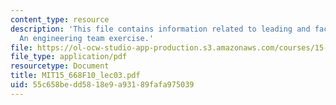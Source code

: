 ```yaml
---
content_type: resource
description: 'This file contains information related to leading and facilitating teams:
  An engineering team exercise.'
file: https://ol-ocw-studio-app-production.s3.amazonaws.com/courses/15-668-people-and-organizations-fall-2010/55c658bedd5818e9a93189fafa975039_MIT15_668F10_lec03.pdf
file_type: application/pdf
resourcetype: Document
title: MIT15_668F10_lec03.pdf
uid: 55c658be-dd58-18e9-a931-89fafa975039
---
```

